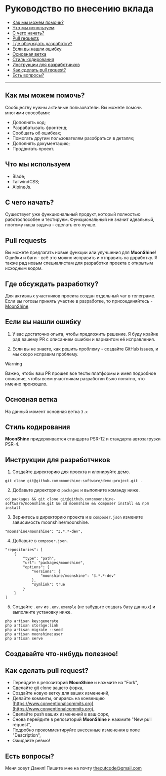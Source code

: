 # Руководство по внесению вклада

- [Как мы можем помочь?](#how-can-we-help)
- [Что мы используем](#lets-use)
- [С чего начать?](#where-do-we-start)
- [Pull requests](#pull-requests)
- [Где обсуждать разработку?](#where-to-discuss-the-development)
- [Если вы нашли ошибку](#if-you-find-a-mistake)
- [Основная ветка](#main-branch)
- [Стиль кодирования](#coding-style)
- [Инструкции для разработчиков](#dev-guide)
- [Как сделать pull request?](#pr)
- [Есть вопросы?](#any-questions)

---

<a name="how-can-we-help"></a>
## Как мы можем помочь?

Сообществу нужны активные пользователи. Вы можете помочь многими способами:

- Дополнять код;
- Разрабатывать фронтенд;
- Сообщать об ошибках;
- Помогать другим пользователям разобраться в деталях;
- Дополнять документацию;
- Продвигать проект.

<a name="lets-use"></a>
## Что мы используем

- Blade;
- TailwindCSS;
- AlpineJs.

<a name="where-do-we-start"></a>
## С чего начать?

Существует уже функциональный продукт, который полностью работоспособен и тестируем. Функциональный не значит идеальный, поэтому наша задача - сделать его лучше.

<a name="pull-requests"></a>
## Pull requests

Вы можете предлагать новые функции или улучшения для **MoonShine**! Ошибки и баги - всё это можно исправить и отправить на доработку. Я также рад новым специалистам для разработки проекта с открытым исходным кодом.

<a name="where-to-discuss-the-development"></a>
## Где обсуждать разработку?

Для активных участников проекта создан отдельный чат в телеграме. Если вы готовы принять участие в разработке, то присоединяйтесь - [MoonShine](https://t.me/MoonShine_Laravel).

<a name="if-you-find-a-mistake"></a>
## Если вы нашли ошибку

1. У вас достаточно опыта, чтобы предложить решение. Я буду крайне рад вашему PR с описанием ошибки и вариантом её исправления.

2. Если вы не знаете, как решить проблему - создайте GitHub issues, и мы скоро исправим проблему.

> [!WARNING]
> Важно, чтобы ваш PR прошел все тесты платформы и имел подробное описание, чтобы всем участникам разработки было понятно, что именно произошло.

<a name="main-branch"></a>
## Основная ветка

На данный момент основная ветка `3.x`

<a name="coding-style"></a>
## Стиль кодирования

**MoonShine** придерживается стандарта PSR-12 и стандарта автозагрузки PSR-4.

<a name="dev-guide"></a>
## Инструкции для разработчиков

1. Создайте директорию для проекта и клонируйте демо.

```
git clone git@github.com:moonshine-software/demo-project.git .
```

2. Добавьте директорию `packages` и выполните команду ниже.

```
cd packages && git clone git@github.com:moonshine-software/moonshine.git && cd moonshine && composer install && npm install
```

3. Вернитесь в директорию проекта и в `composer.json` измените зависимость moonshine/moonshine.

```
"moonshine/moonshine": "3.*.*-dev",
```

4. Добавьте в `composer.json`.

```
"repositories": [
    {
        "type": "path",
        "url": "packages/moonshine",
        "options": {
            "versions": {
                "moonshine/moonshine": "3.*.*-dev"
            },
            "symlink": true
        }
    }
]
```

5. Создайте `.env` из `.env.example` (не забудьте создать базу данных) и выполните установку ниже.

```
php artisan key:generate
php artisan storage:link
php artisan migrate --seed
php artisan moonshine:user
php artisan serve
```

## Создавайте что-нибудь полезное!

<a name="pr"></a>
## Как сделать pull request?

- Перейдите в репозиторий **MoonShine** и нажмите на "Fork",
- Сделайте git clone вашего форка,
- Создайте новую ветку для ваших изменений,
- Делайте коммиты, опираясь на конвенцию [https://www.conventionalcommits.org](https://www.conventionalcommits.org),
- Сделайте push ваших изменений в ваш форк,
- Снова перейдите в репозиторий **MoonShine** и нажмите "New pull request",
- Подробно прокомментируйте внесенные изменения в поле "Description",
- Ожидайте ревью!

<a name="any-questions"></a>
## Есть вопросы?

Меня зовут Данил! Пишите мне на почту [thecutcode@gmail.com](mailto:thecutcode@gmail.com)

